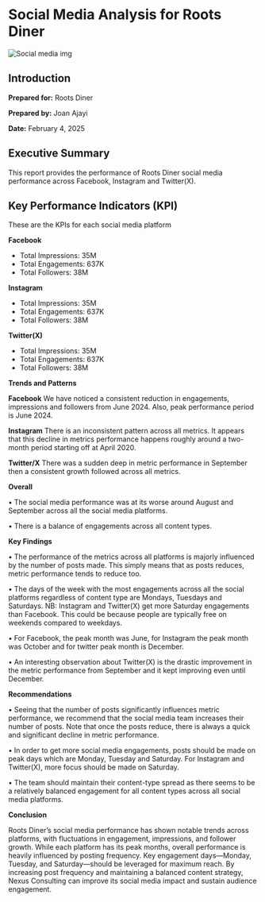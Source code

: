 # Social Media Analysis for Roots Diner 
![Social media img]("C:\Users\JOAN\Downloads\Social-Media-analytics.jpg")

## Introduction

**Prepared for:** Roots Diner

**Prepared by:** Joan Ajayi

**Date:** February 4, 2025

## Executive Summary

This report provides the performance of Roots Diner social media performance across Facebook, Instagram and Twitter(X). 

## Key Performance Indicators (KPI)
These are the KPIs for each social media platform

**Facebook**
 - Total Impressions: 35M
 - Total Engagements: 637K
 - Total Followers: 38M

**Instagram** 
 - Total Impressions: 35M
 - Total Engagements: 637K
 - Total Followers: 38M

**Twitter(X)**
 - Total Impressions: 35M
 - Total Engagements: 637K
 - Total Followers: 38M

**Trends and Patterns**

**Facebook**
We have noticed a consistent reduction in engagements, impressions and followers from June 2024. Also, peak performance period is June 2024. 

**Instagram**
There is an inconsistent pattern across all metrics. It appears that this decline in metrics performance happens roughly around a two-month period starting off at April 2020. 

**Twitter/X**
There was a sudden deep in metric performance in September then a consistent growth followed across all metrics.

**Overall** 

•	The social media performance was at its worse around August and September across all the social media platforms.

•	There is a balance of engagements across all content types. 

**Key Findings**

•	The performance of the metrics across all platforms is majorly influenced by the number of posts made. This simply means that as posts reduces, metric performance tends to reduce too.

•	The days of the week with the most engagements across all the social platforms regardless of content type are Mondays, Tuesdays and Saturdays. NB: Instagram and Twitter(X) get more Saturday engagements than Facebook. This could be because people are typically free on weekends compared to weekdays. 

•	For Facebook, the peak month was June, for Instagram the peak month was October and for twitter peak month is December.

•	An interesting observation about Twitter(X) is the drastic improvement in the metric performance from September and it kept improving even until December. 

**Recommendations**

•	 Seeing that the number of posts significantly influences metric performance, we recommend that the social media team increases their number of posts. Note that once the posts reduce, there is always a quick and significant decline in metric performance.

•	In order to get more social media engagements, posts should be made on peak days which are Monday, Tuesday and Saturday. For Instagram and Twitter(X), more focus should be made on Saturday.

•	The team should maintain their content-type spread as there seems to be a relatively balanced engagement for all content types across all social media platforms.

**Conclusion**

Roots Diner’s social media performance has shown notable trends across platforms, with fluctuations in engagement, impressions, and follower growth. While each platform has its peak months, overall performance is heavily influenced by posting frequency. Key engagement days—Monday, Tuesday, and Saturday—should be leveraged for maximum reach. By increasing post frequency and maintaining a balanced content strategy, Nexus Consulting can improve its social media impact and sustain audience engagement.
